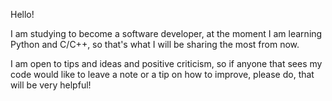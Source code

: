 Hello!

I am studying to become a software developer, at the moment I am learning Python and C/C++, so that's what I will be sharing the most from now.

I am open to tips and ideas and positive criticism, so if anyone that sees my code would like to leave a note or a tip on how to improve, please do, that will be very helpful!


<!---
jrodriigues/jrodriigues is a ✨ special ✨ repository because its `README.md` (this file) appears on your GitHub profile.
You can click the Preview link to take a look at your changes.
--->
